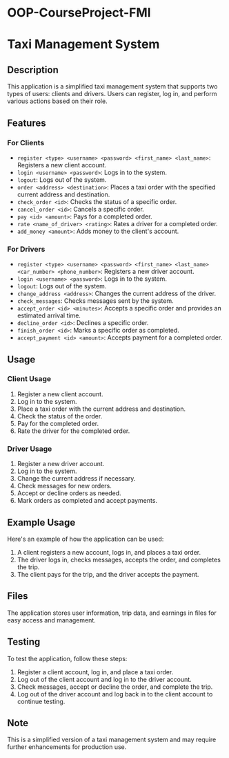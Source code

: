 # OOP-CourseProject-FMI
# Taxi Management System

## Description

This application is a simplified taxi management system that supports two types of users: clients and drivers. Users can register, log in, and perform various actions based on their role.

## Features

### For Clients

- `register <type> <username> <password> <first_name> <last_name>`: Registers a new client account.
- `login <username> <password>`: Logs in to the system.
- `logout`: Logs out of the system.
- `order <address> <destination>`: Places a taxi order with the specified current address and destination.
- `check_order <id>`: Checks the status of a specific order.
- `cancel_order <id>`: Cancels a specific order.
- `pay <id> <amount>`: Pays for a completed order.
- `rate <name_of_driver> <rating>`: Rates a driver for a completed order.
- `add_money <amount>`: Adds money to the client's account.

### For Drivers

- `register <type> <username> <password> <first_name> <last_name> <car_number> <phone_number>`: Registers a new driver account.
- `login <username> <password>`: Logs in to the system.
- `logout`: Logs out of the system.
- `change_address <address>`: Changes the current address of the driver.
- `check_messages`: Checks messages sent by the system.
- `accept_order <id> <minutes>`: Accepts a specific order and provides an estimated arrival time.
- `decline_order <id>`: Declines a specific order.
- `finish_order <id>`: Marks a specific order as completed.
- `accept_payment <id> <amount>`: Accepts payment for a completed order.

## Usage

### Client Usage

1. Register a new client account.
2. Log in to the system.
3. Place a taxi order with the current address and destination.
4. Check the status of the order.
5. Pay for the completed order.
6. Rate the driver for the completed order.

### Driver Usage

1. Register a new driver account.
2. Log in to the system.
3. Change the current address if necessary.
4. Check messages for new orders.
5. Accept or decline orders as needed.
6. Mark orders as completed and accept payments.

## Example Usage

Here's an example of how the application can be used:

1. A client registers a new account, logs in, and places a taxi order.
2. The driver logs in, checks messages, accepts the order, and completes the trip.
3. The client pays for the trip, and the driver accepts the payment.

## Files

The application stores user information, trip data, and earnings in files for easy access and management.

## Testing

To test the application, follow these steps:

1. Register a client account, log in, and place a taxi order.
2. Log out of the client account and log in to the driver account.
3. Check messages, accept or decline the order, and complete the trip.
4. Log out of the driver account and log back in to the client account to continue testing.

## Note

This is a simplified version of a taxi management system and may require further enhancements for production use.


